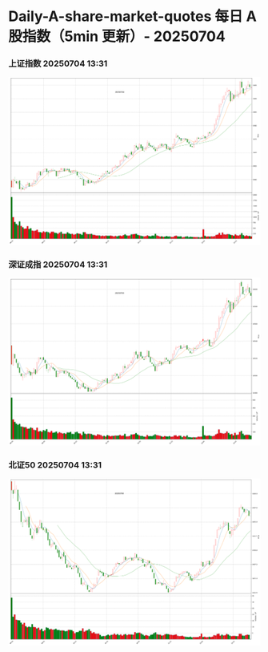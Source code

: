 
# Daily-A-share-market-quotes 每日 A 股指数（5min 更新）- 20250704

### 上证指数 20250704 13:31
![](./fig/2025/7/20250704-sh000001.png)

### 深证成指 20250704 13:31
![](./fig/2025/7/20250704-sz399001.png)

### 北证50 20250704 13:31
![](./fig/2025/7/20250704-bj899050.png)
